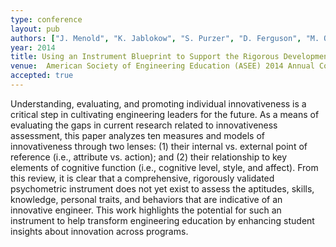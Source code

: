 ```yaml
---
type: conference
layout: pub
authors: ["J. Menold", "K. Jablokow", "S. Purzer", "D. Ferguson", "M. Ohland"]
year: 2014
title: Using an Instrument Blueprint to Support the Rigorous Development of New Surveys and Assessments in Engineering Education
venue:  American Society of Engineering Education (ASEE) 2014 Annual Conference & Exposition
accepted: true
---
```


Understanding, evaluating, and promoting individual innovativeness is a critical step in cultivating engineering leaders for the future. As a means of evaluating the gaps in current research related to innovativeness assessment, this paper analyzes ten measures and models of innovativeness through two lenses: (1) their internal vs. external point of reference (i.e., attribute vs. action); and (2) their relationship to key elements of cognitive function (i.e., cognitive level, style, and affect). From this review, it is clear that a comprehensive, rigorously validated psychometric instrument does not yet exist to assess the aptitudes, skills, knowledge, personal traits, and behaviors that are indicative of an innovative engineer. This work highlights the potential for such an instrument to help transform engineering education by enhancing student insights about innovation across programs.
